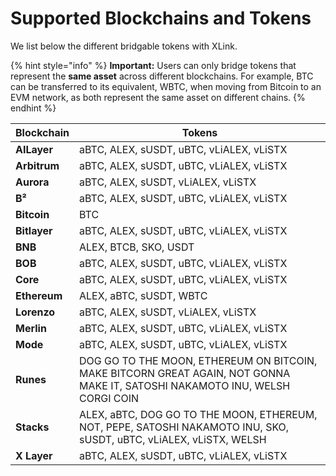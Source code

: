 # Supported Blockchains and Tokens 

We list below the different bridgable tokens with XLink. 

{% hint style="info" %}
**Important:** Users can only bridge tokens that represent the **same asset** across different blockchains. For example, BTC can be transferred to its equivalent, WBTC, when moving from Bitcoin to an EVM network, as both represent the same asset on different chains.
{% endhint %}

| **Blockchain**   | **Tokens**                                                                |
|------------------|---------------------------------------------------------------------------|
| **AILayer**      | aBTC, ALEX, sUSDT, uBTC, vLiALEX, vLiSTX                                  |
| **Arbitrum**     | aBTC, ALEX, sUSDT, uBTC, vLiALEX, vLiSTX                                  |
| **Aurora**       | aBTC, ALEX, sUSDT, vLiALEX, vLiSTX                                  |
| **B²**           | aBTC, ALEX, sUSDT, uBTC, vLiALEX, vLiSTX                                  |
| **Bitcoin**      | BTC                                                                       |
| **Bitlayer**     | aBTC, ALEX, sUSDT, uBTC, vLiALEX, vLiSTX                                  |
| **BNB**          | ALEX, BTCB, SKO, USDT                                               |
| **BOB**          | aBTC, ALEX, sUSDT, uBTC, vLiALEX, vLiSTX                                  |
| **Core**         | aBTC, ALEX, sUSDT, uBTC, vLiALEX, vLiSTX                                  |
| **Ethereum**     | ALEX, aBTC, sUSDT, WBTC                                                   |
| **Lorenzo**      | aBTC, ALEX, sUSDT, vLiALEX, vLiSTX                                        |
| **Merlin**       | aBTC, ALEX, sUSDT, uBTC, vLiALEX, vLiSTX                                  |
| **Mode**         | aBTC, ALEX, sUSDT, uBTC, vLiALEX, vLiSTX                                  |
| **Runes**        | DOG GO TO THE MOON, ETHEREUM ON BITCOIN, MAKE BITCORN GREAT AGAIN, NOT GONNA MAKE IT, SATOSHI NAKAMOTO INU, WELSH CORGI COIN     |
| **Stacks**       | ALEX, aBTC, DOG GO TO THE MOON, ETHEREUM, NOT, PEPE, SATOSHI NAKAMOTO INU, SKO, sUSDT, uBTC, vLiALEX, vLiSTX, WELSH               |
| **X Layer**      | aBTC, ALEX, sUSDT, uBTC, vLiALEX, vLiSTX                                  |


